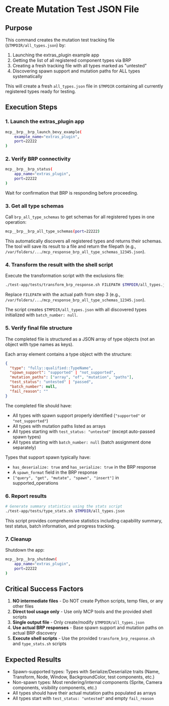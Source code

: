 # Create Mutation Test JSON File

## Purpose
This command creates the mutation test tracking file (`$TMPDIR/all_types.json`) by:
1. Launching the extras_plugin example app
2. Getting the list of all registered component types via BRP
3. Creating a fresh tracking file with all types marked as "untested"
4. Discovering spawn support and mutation paths for ALL types systematically

This will create a fresh `all_types.json` file in `$TMPDIR` containing all currently registered types ready for testing.

## Execution Steps

### 1. Launch the extras_plugin app
```bash
mcp__brp__brp_launch_bevy_example(
    example_name="extras_plugin",
    port=22222
)
```

### 2. Verify BRP connectivity
```bash
mcp__brp__brp_status(
    app_name="extras_plugin",
    port=22222
)
```

Wait for confirmation that BRP is responding before proceeding.

### 3. Get all type schemas

Call `brp_all_type_schemas` to get schemas for all registered types in one operation:
```bash
mcp__brp__brp_all_type_schemas(port=22222)
```

This automatically discovers all registered types and returns their schemas. The tool will save its result to a file and return the filepath (e.g., `/var/folders/.../mcp_response_brp_all_type_schemas_12345.json`).


### 4. Transform the result with the shell script

Execute the transformation script with the exclusions file:

```bash
./test-app/tests/transform_brp_response.sh FILEPATH $TMPDIR/all_types.json
```

Replace `FILEPATH` with the actual path from step 3 (e.g., `/var/folders/.../mcp_response_brp_all_type_schemas_12345.json`).

The script creates `$TMPDIR/all_types.json` with all discovered types initialized with `batch_number: null`.

### 5. Verify final file structure
The completed file is structured as a JSON array of type objects (not an object with type names as keys).

Each array element contains a type object with the structure:
```json
{
  "type": "fully::qualified::TypeName",
  "spawn_support": "supported" | "not_supported", 
  "mutation_paths": ["array", "of", "mutation", "paths"],
  "test_status": "untested" | "passed",
  "batch_number": null,
  "fail_reason": ""
}
```

The completed file should have:
- All types with spawn support properly identified (`"supported"` or `"not_supported"`)
- All types with mutation paths listed as arrays
- All types starting with `test_status: "untested"` (except auto-passed spawn types)
- All types starting with `batch_number: null` (batch assignment done separately)

Types that support spawn typically have:
- `has_deserialize: true` and `has_serialize: true` in the BRP response
- A `spawn_format` field in the BRP response
- `["query", "get", "mutate", "spawn", "insert"]` in supported_operations

### 6. Report results
```bash
# Generate summary statistics using the stats script
./test-app/tests/type_stats.sh $TMPDIR/all_types.json
```

This script provides comprehensive statistics including capability summary, test status, batch information, and progress tracking.

### 7. Cleanup
Shutdown the app:
```bash
mcp__brp__brp_shutdown(
    app_name="extras_plugin",
    port=22222
)
```

## Critical Success Factors

1. **NO intermediate files** - Do NOT create Python scripts, temp files, or any other files
2. **Direct tool usage only** - Use only MCP tools and the provided shell scripts
3. **Single output file** - Only create/modify `$TMPDIR/all_types.json`
4. **Use actual BRP responses** - Base spawn support and mutation paths on actual BRP discovery
5. **Execute shell scripts** - Use the provided `transform_brp_response.sh` and `type_stats.sh` scripts

## Expected Results

- Spawn-supported types: Types with Serialize/Deserialize traits (Name, Transform, Node, Window, BackgroundColor, test components, etc.)
- Non-spawn types: Most rendering/internal components (Sprite, Camera components, visibility components, etc.)
- All types should have their actual mutation paths populated as arrays
- All types start with `test_status: "untested"` and empty `fail_reason`
